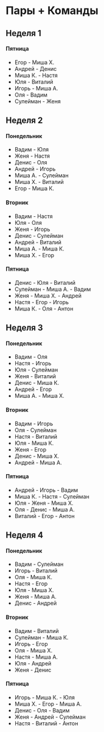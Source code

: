 # Пары + Команды

## Неделя 1

#### Пятница  
- Егор - Миша Х. 
- Андрей - Денис 
- Миша К. - Настя
- Юля - Виталий 
- Игорь - Миша А. 
- Оля -  Вадим
- Сулейман - Женя
      

## Неделя 2

#### Понедельник
-  Вадим - Юля
- Женя - Настя
- Денис - Оля
- Андрей - Игорь
- Миша А. - Сулейман
- Миша Х. - Виталий
- Егор - Миша К.

#### Вторник
-  Вадим - Настя
- Юля - Оля
- Женя - Игорь
- Денис - Сулейман
- Андрей - Виталий
- Миша А. - Миша К.
- Миша Х. - Егор

#### Пятница  
- Денис - Юля - Виталий
- Сулейман - Миша А. -  Вадим
- Женя - Миша Х. - Андрей
- Настя - Егор - Игорь
- Миша К. - Оля - Антон
      

## Неделя 3

#### Понедельник
-  Вадим - Оля
- Настя - Игорь
- Юля - Сулейман
- Женя - Виталий
- Денис - Миша К.
- Андрей - Егор
- Миша А. - Миша Х.

#### Вторник
-  Вадим - Игорь
- Оля - Сулейман
- Настя - Виталий
- Юля - Миша К.
- Женя - Егор
- Денис - Миша Х.
- Андрей - Миша А.

#### Пятница  
- Андрей - Игорь -  Вадим
- Миша К. - Настя - Сулейман
- Юля - Женя - Миша Х.
- Оля - Денис - Миша А.
- Виталий - Егор - Антон
      

## Неделя 4

#### Понедельник
-  Вадим - Сулейман
- Игорь - Виталий
- Оля - Миша К.
- Настя - Егор
- Юля - Миша Х.
- Женя - Миша А.
- Денис - Андрей

#### Вторник
-  Вадим - Виталий
- Сулейман - Миша К.
- Игорь - Егор
- Оля - Миша Х.
- Настя - Миша А.
- Юля - Андрей
- Женя - Денис

#### Пятница  
- Игорь - Миша К. - Юля
- Миша Х. - Егор - Миша А.
- Денис - Оля -  Вадим
- Женя - Андрей - Сулейман
- Настя - Виталий  - Антон
      
